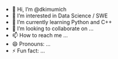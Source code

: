 - 👋 Hi, I’m @dkimumich
- 👀 I’m interested in Data Science / SWE
- 🌱 I’m currently learning Python and C++
- 💞️ I’m looking to collaborate on ...
- 📫 How to reach me ...
- 😄 Pronouns: ...
- ⚡ Fun fact: ...

<!---
dkimumich/dkimumich is a ✨ special ✨ repository because its `README.md` (this file) appears on your GitHub profile.
You can click the Preview link to take a look at your changes.
--->
